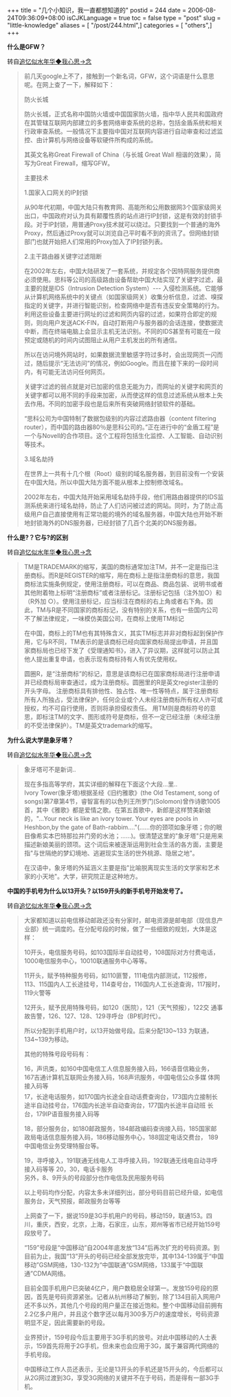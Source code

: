 +++
title = "几个小知识，我一直都想知道的"
postid = 244
date = 2006-08-24T09:36:09+08:00
isCJKLanguage = true
toc = false
type = "post"
slug = "little-knowledge"
aliases = [ "/post/244.html",]
categories = [ "others",]
+++


**什么是GFW？**

转自[追忆似水年华◆我心思→念](http://sandbox.uuzone.com/blog/uu_bdtzhma/111150.htm)

> 前几天google上不了，接触到一个新名词，GFW，这个词语是什么意思呢。在网上查了一下，解释如下：
>
> 防火长城
>
> 防火长城，正式名称中国防火墙或中国国家防火墙，指中华人民共和国政府在其管辖互联网内部建立的多套网络审查系统的总称，包括金盾系统和相关行政审查系统。一般情况下主要指中国对互联网内容进行自动审查和过滤监控、由计算机与网络设备等软硬件所构成的系统。
>
> 其英文名称Great Firewall of China（与长城 Great Wall
> 相谐的效果），简写为Great Firewall，缩写GFW。
>
> <!--more-->
>
> 主要技术
>
> 1.国家入口网关的IP封锁
>
> 从90年代初期，中国大陆只有教育网、高能所和公用数据网3个国家级网关出口，中国政府对认为具有颠覆性质的站点进行IP封锁，这是有效的封锁手段。对于IP封锁，用普通Proxy技术就可以绕过。只要找到一个普通的海外Proxy，然后通过Proxy就可以浏览自己平时看不到的资讯了。但网络封锁部门也就开始把人们常用的Proxy加入了IP封锁列表。
>
> 2.主干路由器关键字过滤阻断
>
> 在2002年左右，中国大陆研发了一套系统，并规定各个因特网服务提供商必须使用。思科等公司的高级路由设备帮助中国大陆实现了关键字过滤，最主要的就是IDS（Intrusion
> Detection System）---
> 入侵检测系统。它能够从计算机网络系统中的关键点（如国家级网关）收集分析信息，过滤、嗅探指定的关键字，并进行智能识别，检查网络中是否有违反安全策略的行为。利用这些设备主要进行网址的过滤和网页内容的过滤，如果符合即定的规则，则向用户发送ACK-FIN，自动打断用户与服务器的会话连接，使数据流中断，而在终端电脑上会显示主机无法识别。不同的IDS甚至有可能在一段预定或随机的时间内试图阻止从用户主机发出的所有通信。
>
> 所以在访问境外网站时，如果数据流里敏感字符过多时，会出现网页一闪而过，随后提示“无法访问”的情况，例如Google。而且在接下来的一段时间内，有可能无法访问任何网页。
>
> 关键字过滤的弱点就是对已加密的信息无能为力，而网址的关键字和网页的关键字都可以用不同的手段来加密，从而使这样的信息过滤系统从根本上失去作用。不同的加密手段也是后来所有突破网络封锁软件的基础。
>
> “思科公司为中国特制了数据包级别的内容过滤路由器（content filtering
> router），而中国的路由器80％是思科公司的。”正在进行中的“金盾工程”是一个与Novell的合作项目。这个工程将包括生化监控、人工智能、自动识别等技术。
>
> 3.域名劫持
>
> 在世界上一共有十几个根（Root）级别的域名服务器，到目前没有一个安装在中国大陆，所以中国大陆方面不能从根本上控制修改域名。
>
> 2002年左右，中国大陆开始采用域名劫持手段，他们用路由器提供的IDS监测系统来进行域名劫持，防止了人们访问被过滤的网站。同时，为了防止高级用户自己直接使用有正常功能的境外的域名服务器，中国大陆也开始不断地封锁海外的DNS服务器，已经封锁了几百个北美的DNS服务器。

**什么是?？它与?的区别**

转自[追忆似水年华◆我心思→念](http://sandbox.uuzone.com/blog/uu_bdtzhma/113485.htm)

> TM是TRADEMARK的缩写，美国的商标通常加注TM，并不一定是指已注册商标。而R是REGISTER的缩写，用在商标上是指注册商标的意思，我国商标法实施条例规定，使用注册商标，可以在商品、商品包装、说明书或者其他附着物上标明“注册商标”或者注册标记。注册标记包括（注外加○）和（R外加
> ○）。使用注册标记，应当标注在商标的右上角或者右下角。因此，TM与R是不同国家的商标标记，没有特别的关系，也有一些国内公司不了解法律规定，一味模仿美国公司，在商标上使用TM标记
>
> 在中国，商标上的TM也有其特殊含义，其实TM标志并非对商标起到保护作用，它与R不同，TM表示的是该商标已经向国家商标局提出申请，并且国家商标局也已经下发了《受理通知书》，进入了异议期，这样就可以防止其他人提出重复申请，也表示现有商标持有人有优先使用权。
>
> 圆圈R，是“注册商标”的标记，意思是该商标已在国家商标局进行注册申请并已经商标局审查通过，成为注册商标。圆圈里的R是英文register注册的开头字母。
> 注册商标具有排他性、独占性、唯一性等特点，属于注册商标所有人所独占，受法律保护，任何企业或个人未经注册商标所有权人许可或授权，均不可自行使用，否则将承担侵权责任。
> 用TM则是商标符号的意思，即标注TM的文字、图形或符号是商标，但不一定已经注册（未经注册的不受法律保护）。TM是英文trademark的缩写。

**为什么说大学是象牙塔？**

转自[追忆似水年华◆我心思→念](http://sandbox.uuzone.com/blog/uu_bdtzhma/113950.htm)

> 象牙塔可不是新词..
>
> 现在多指高等学府，其实详细的解释在下面这个大段...里..  
>  Ivory Tower(象牙塔)根据圣经《旧约雅歌》(the Old Testament, song of
> songs)第7章第4节，睿智富有的以色列王所罗门(Solomon)曾作诗歌1005首，其中《雅歌》都是爱情之歌。在第五首歌中，新郎是这样赞美新娘的，"…Your
> neck is like an ivory tower. Your eyes are pools in Heshbon,by the
> gate of
> Bath-rabbim…."(……你的颈项如象牙塔；你的眼目像希实本巴特那拉并门旁的水池；……)。很清楚这里的"象牙塔"只是用来描述新娘美丽的颈项。这个词后来被逐渐运用到社会生活的各方面，主要是指"与世隔绝的梦幻境地、逃避现实生活的世外桃源、隐居之地"。
>
> 在汉语中，象牙塔的外延涵义主要是指"比喻脱离现实生活的文学家和艺术家的小天地"。大学，研究院正是这种地方。

**中国的手机号为什么以13开头？以159开头的新手机号开始发号了。**

转自[追忆似水年华◆我心思→念](http://sandbox.uuzone.com/blog/uu_bdtzhma/114331.htm)

> 大家都知道以前电信移动邮政还没有分家时，邮电资源是邮电部（现信息产业部）统一调度的。在分配号段的时候，做了一些细致的规划，大体是这样：
>
> 10开头，电信服务号码，如103国际半自动挂号，108国际对方付费电话，1000电信服务中心，10010联通服务中心等等。
>
> 11开头，赋予特种服务号码，如110匪警，111电信内部测试，112报修，
> 113、115国内人工长途挂号，114查号台，116国内人工长途查询，117报时，119火警等
>
> 12开头，赋予民用特殊号码，如120（医院），121（天气预报），122交
> 通事故告警，126、127、128、129寻呼台（BP机时代）。
>
> 所以分配到手机用户时，以13开始做号段。后来分配130\~133
> 为联通，134\~139为移动。
>
> 其他的特殊号段号码有：
>
> 16，声讯类，如160中国电信工人信息服务接入码，166语音信箱业务，
> 167吉通计算机互联网业务接入码，168声讯服务，中国电信公众多媒
> 体网接入码等   
>  17，长途电话服务，如170国内长途全自动话费查询台，173国内立接制长
> 途半自动挂号台，176国内长途半自动查询台，177国内长途半自动班
> 长台，179IP语音服务接入码等
>
> 18，部分服务台，如180邮政服务，184邮政编码查询接入码，185国家邮
> 政局电话信息服务接入码，186移动服务中心，188固定电话交费台，
> 189中国电信业务受理特服台等。
>
> 19，寻呼接入，191联通无线电人工寻呼接入码，192联通无线电自动寻呼
> 接入码等等 20，30，电话卡服务  
>  另外，8、9开头的号段部分也作电信及民用服务号码
>
> 以上号码均作分配，内容太多未详细列出，部分号码目前已经升级，如电信服务台，天气预报，邮政服务台等等
>
> 上网查了一下，据说159是3G手机用户的号码，移动159，联通153。四川，重庆，西安，北京，上海，石家庄，山东，郑州等省市已经开始159号段放号了。
>
> “159”号段是“中国移动”自2004年底发放“134”后再次扩充的号码资源。到目前为止，我国“13”开头的号码已经全部发放完毕，其中134-139属于“中国移动”GSM网络，130-132为“中国联通”GSM网络，133属于“中国联通”CDMA网络。
>
> 目前全国手机用户已突破4亿户，用户数稳居全球第一。发放159号段的原因，首先是号码资源紧张。记者从杭州移动了解到，除了134目前入网用户还不多以外，其他几个号段的用户量正在接近饱和。整个中国移动目前拥有2.2亿多户用户，并且这个数字还以每月300多万户的速度增长，号码资源明显不足，因此需要新的号段。
>
> 业界预计，159号段今后主要用于3G手机的放号。对此中国移动的人士表示，159首先将用于2G手机，但未来也会应用于3G，属于兼容两代网络的手机号段。
>
> 中国移动工作人员还表示，无论是13开头的手机还是15开头的，今后都可以从2G网过渡到3G，享受3G网络的关键并不在于号码，而是得有一部3G手机。

